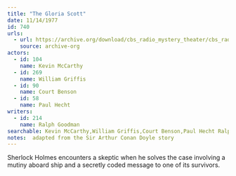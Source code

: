 ```yaml
---
title: "The Gloria Scott"
date: 11/14/1977
id: 740
urls: 
  - url: https://archive.org/download/cbs_radio_mystery_theater/cbs_radio_mystery_theater-0701-0750.zip/cbs_radio_mystery_theater-0701-0750%2Fcbsrmt_0740_the_gloria_scott.mp3
    source: archive-org
actors:  
  - id: 104
    name: Kevin McCarthy  
  - id: 269
    name: William Griffis  
  - id: 90
    name: Court Benson  
  - id: 58
    name: Paul Hecht
writers:  
  - id: 214
    name: Ralph Goodman
searchable: Kevin McCarthy,William Griffis,Court Benson,Paul Hecht Ralph Goodman
notes:  adapted from the Sir Arthur Conan Doyle story
---
```

Sherlock Holmes encounters a skeptic when he solves the case involving a mutiny aboard ship and a secretly coded message to one of its survivors.